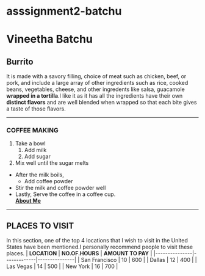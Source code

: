 # asssignment2-batchu
# Vineetha Batchu
## Burrito
It is made with a savory filling, choice of meat such as chicken, beef, or pork, and  include a large array of other ingredients such as rice, cooked beans, vegetables, cheese, and other ingredents like salsa, guacamole **wrapped in a tortilla**.I like it as it has all the ingredients have their own **distinct flavors** and are well blended when wrapped so that each bite gives a taste of those flavors.

------------------------------------
### COFFEE MAKING
1. Take a bowl
    1. Add milk
    2. Add sugar
2. Mix well until the sugar melts
* After the milk boils,
    * Add coffee powder
* Stir the milk and coffee powder well
* Lastly, Serve the coffee in a coffee cup.    
**[About Me](AboutMe.md)** 
---
## PLACES TO VISIT
In this section, one of the top 4 locations that I wish to visit in the United States have been mentioned.I personally recommend people to visit these places.
| **LOCATION**  | **NO.OF.HOURS** | **AMOUNT TO PAY** |
|---------------|-------------|---------------|
| San Francisco | 10          | 600           |
| Dallas        | 12          | 400           |
| Las Vegas     | 14          | 500           |
| New York      | 16          | 700           |